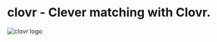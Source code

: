 # clovr - Clever matching with Clovr.

![clovr logo](https://github.com/ceciliallee/clovr/assets/logohome.svg)